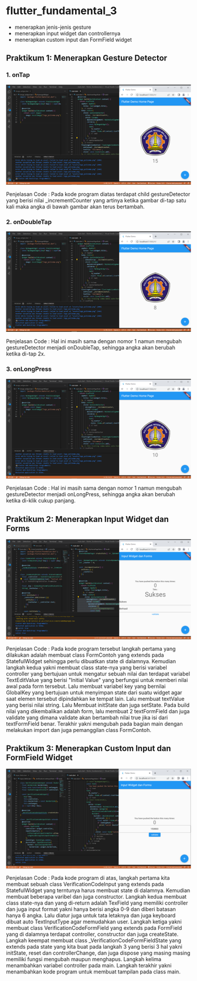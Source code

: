 # flutter_fundamental_3

- menerapkan jenis-jenis gesture
- menerapkan input widget dan controllernya
- menerapkan custom input dan FormField widget

## Praktikum 1: Menerapkan Gesture Detector

###  1. onTap

![Screenshoot onTap](images/gestureDetector_onTap.PNG)

Penjelasan Code : Pada kode program diatas terdapat child gestureDetector yang berisi nilai _incrementCounter yang artinya ketika gambar di-tap satu kali maka angka di bawah gambar akan terus bertambah.

### 2. onDoubleTap

![Screenshoot onDoubleTap](images/gestureDetector_onDoubleTap.PNG)

Penjelasan Code : Hal ini masih sama dengan nomor 1 namun mengubah gestureDetector menjadi onDoubleTap, sehingga angka akan berubah ketika di-tap 2x.

### 3. onLongPress

![Screnshoot onLongPress](images/gestureDetector_onLongPress.PNG)

Penjelasan Code : Hal ini masih sama dengan nomor 1 namun mengubah gestureDetector menjadi onLongPress, sehingga angka akan berubah ketika di-klik cukup panjang.

## Praktikum 2: Menerapkan Input Widget dan Forms

![Screenshoot input_widget_forms](images/input_widget_forms.PNG)

Penjelasan Code : Pada kode program tersebut langkah pertama yang dilakukan adalah membuat class FormContoh yang extends pada StatefulWidget sehingga perlu dibuatkan state di dalamnya. Kemudian langkah kedua yakni membuat class state-nya yang berisi variabel controller yang bertujuan untuk mengatur sebuah nilai dan terdapat variabel TextEditValue yang berisi "Initial Value" yang berfungsi untuk memberi nilai awal pada form tersebut. Lalu membuat variabel key yang bernilai GlobalKey yang bertujuan untuk menyimpan state dari suatu widget agar saat elemen tersebut dipindahkan ke tempat lain. Lalu membuat textValue yang berisi nilai string. Lalu Membuat initState dan juga setState. Pada build nilai yang dikembalikan adalah form, lalu membuat 2 textFormField dan juga validate yang dimana validate akan bertambah nilai true jika isi dari textFormField benar. Terakhir yakni mengubah pada bagian main dengan melakukan import dan juga pemanggilan class FormContoh.

## Praktikum 3: Menerapkan Custom Input dan FormField Widget

![Screenshoot customInput_formField](images/customInput_FormFieldWidget.PNG)

Penjelasan Code : Pada kode program di atas, langkah pertama kita membuat sebuah class VerificationCodeInput yang extends pada StatefulWidget yang terntunya harus membuat state di dalamnya. Kemudian membuat beberapa varibel dan juga constructor. Langkah kedua membuat class state-nya dan yang di-return adalah TexField yang memiliki controller dan juga input format yakni hanya berisi angka 0-9 dan diberi batasan hanya 6 angka. Lalu diatur juga untuk tata letaknya dan juga keyboard dibuat auto TextInputType agar memudahkan user. Langkah ketiga yakni membuat class VerificationCodeFormField yang extends pada FormField yang di dalamnya terdapat controller, constructor dan juga createState. Langkah keempat membuat class _VerificationCodeFormFieldState yang extends pada state yang kita buat pada langkah 3 yang berisi 3 hal yakni initState, reset dan controllerChange, dan juga dispose yang masing masing memiliki fungsi mengubah maupun menghapus. Langkah kelima menambahkan variabel controller pada main. Langkah terakhir yakni menambahkan kode program untuk membuat tampilan pada class main.